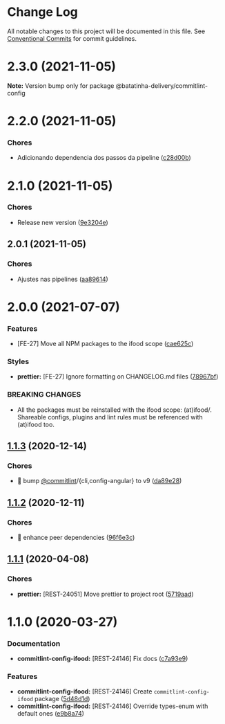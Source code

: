 # Change Log

All notable changes to this project will be documented in this file.
See [Conventional Commits](https://conventionalcommits.org) for commit guidelines.

<a name="2.3.0"></a>
# 2.3.0 (2021-11-05)

**Note:** Version bump only for package @batatinha-delivery/commitlint-config





<a name="2.2.0"></a>
# 2.2.0 (2021-11-05)


### Chores

* Adicionando dependencia dos passos da pipeline ([c28d00b](https://github.com/batatinha-delivery/batatinha-commit/commit/c28d00b))





<a name="2.1.0"></a>
# 2.1.0 (2021-11-05)


### Chores

* Release new version ([9e3204e](https://github.com/batatinha-delivery/batatinha-commit/commit/9e3204e))





<a name="2.0.1"></a>
## 2.0.1 (2021-11-05)


### Chores

* Ajustes nas pipelines ([aa89614](https://github.com/batatinha-delivery/batatinha-commit/commit/aa89614))





<a name="2.0.0"></a>
# 2.0.0 (2021-07-07)


### Features

* [FE-27] Move all NPM packages to the ifood scope ([cae625c](https://code.ifoodcorp.com.br/ifood/frontend-engineering/ifood-lint/commits/cae625c))


### Styles

* **prettier:** [FE-27] Ignore formatting on CHANGELOG.md files ([78967bf](https://code.ifoodcorp.com.br/ifood/frontend-engineering/ifood-lint/commits/78967bf))


### BREAKING CHANGES

* All the packages must be reinstalled with the ifood scope: (at)ifood/<package>.
Shareable configs, plugins and lint rules must be referenced with (at)ifood too.





<a name="1.1.3"></a>
## [1.1.3](https://code.ifoodcorp.com.br/ifood/frontend-engineering/ifood-lint/compare/commitlint-config-ifood@1.1.2...commitlint-config-ifood@1.1.3) (2020-12-14)


### Chores

* 🤖 bump [@commitlint](https://code.ifoodcorp.com.br/commitlint)/{cli,config-angular} to v9 ([da89e28](https://code.ifoodcorp.com.br/ifood/frontend-engineering/ifood-lint/commits/da89e28))





<a name="1.1.2"></a>
## [1.1.2](https://code.ifoodcorp.com.br/ifood/frontend-engineering/ifood-lint/compare/commitlint-config-ifood@1.1.1...commitlint-config-ifood@1.1.2) (2020-12-11)


### Chores

* 🤖 enhance peer dependencies ([96f6e3c](https://code.ifoodcorp.com.br/ifood/frontend-engineering/ifood-lint/commits/96f6e3c))





<a name="1.1.1"></a>
## [1.1.1](https://bitbucket.org/ifood/ifood-lint/compare/commitlint-config-ifood@1.1.0...commitlint-config-ifood@1.1.1) (2020-04-08)


### Chores

* **prettier:** [REST-24051] Move prettier to project root ([5719aad](https://bitbucket.org/ifood/ifood-lint/commits/5719aad))





<a name="1.1.0"></a>
# 1.1.0 (2020-03-27)


### Documentation

* **commitlint-config-ifood:** [REST-24146] Fix docs ([c7a93e9](https://bitbucket.org/ifood/ifood-lint/commits/c7a93e9))


### Features

* **commitlint-config-ifood:** [REST-24146] Create `commitlint-config-ifood` package ([5d48d1d](https://bitbucket.org/ifood/ifood-lint/commits/5d48d1d))
* **commitlint-config-ifood:** [REST-24146] Override types-enum with default ones ([e9b8a74](https://bitbucket.org/ifood/ifood-lint/commits/e9b8a74))
